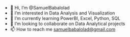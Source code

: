 - 👋 Hi, I’m @SamuelBabalolad
- 👀 I’m interested in Data Analysis and Visualization
- 🌱 I’m currently learning PowerBI, Excel, Python, SQL
- 💞️ I’m looking to collaborate on Data Analytical projects
- 📫 How to reach me samuelbabalolad@gmail.com

<!---
SamuelBabalolad/SamuelBabalolad is a ✨ special ✨ repository because its `README.md` (this file) appears on your GitHub profile.
You can click the Preview link to take a look at your changes.
--->
